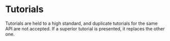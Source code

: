 # Tutorials

Tutorials are held to a high standard, and duplicate tutorials for the same API are not accepted. If a superior tutorial is presented, it replaces the other one.
